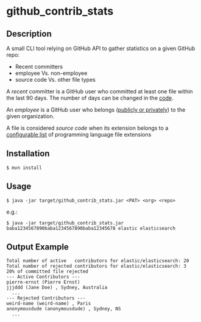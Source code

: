 # github_contrib_stats

## Description
A small CLI tool relying on GitHub API to gather statistics on a given GitHub repo: 
* Recent committers
* employee Vs. non-employee
* source code Vs. other file types

A *recent* committer is a GitHub user who committed at least one file within the last 90 days.
The number of days can be changed in the [code](src/main/java/com/github/pierre_ernst/github_contrib_stats/ContributorCounter.java#L21).

An *employee* is a GitHub user who belongs ([publicly or privately](https://developer.github.com/v3/orgs/members/#check-membership)) to the given organization.

A file is considered *source code* when its extension belongs to a [configurable list](src/main/resources/supported-languages.json) of programming language file extensions

## Installation
`$ mvn install`

## Usage
`$ java -jar target/github_contrib_stats.jar <PAT> <org> <repo>`

e.g.:

`$ java -jar target/github_contrib_stats.jar baba1234567890baba1234567890baba12345678 elastic elasticsearch`

## Output Example
```
Total number of active   contributors for elastic/elasticsearch: 20
Total number of rejected contributors for elastic/elasticsearch: 3
20% of committed file rejected
--- Active Contributors ---
pierre-ernst (Pierre Ernst) 
jjjddd (Jane Doe) , Sydney, Australia 
  ...
--- Rejected Contributors ---
weird-name (weird-name) , Paris 
anonymousdude (anonymousdude) , Sydney, NS 
  ...

```

